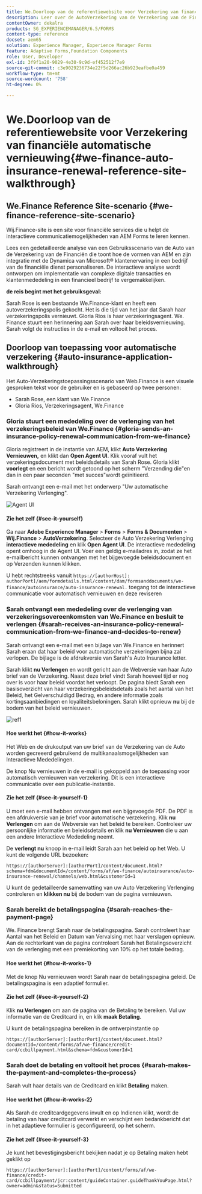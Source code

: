 ```yaml
---
title: We.Doorloop van de referentiewebsite voor Verzekering van financiële automatische vernieuwing
description: Leer over de AutoVerzekering van de Verzekering van de Financiën Verlenging verwijzingsplaats door een analyse te nemen.
contentOwner: dekalra
products: SG_EXPERIENCEMANAGER/6.5/FORMS
content-type: reference
docset: aem65
solution: Experience Manager, Experience Manager Forms
feature: Adaptive Forms,Foundation Components
role: User, Developer
exl-id: 3f9f1a20-9029-4e30-9c9d-ef452512f7e9
source-git-commit: c3e9029236734e22f5d266ac26b923eafbe0a459
workflow-type: tm+mt
source-wordcount: '758'
ht-degree: 0%

---
```


# We.Doorloop van de referentiewebsite voor Verzekering van financiële automatische vernieuwing{#we-finance-auto-insurance-renewal-reference-site-walkthrough}

## We.Finance Reference Site-scenario  {#we-finance-reference-site-scenario}

Wij.Finance-site is een site voor financiële services die u helpt de interactieve communicatiemogelijkheden van AEM Forms te leren kennen.

Lees een gedetailleerde analyse van een Gebruiksscenario van de Auto van de Verzekering van de Financiën die toont hoe de vormen van AEM en zijn integratie met de Dynamica van Microsoft® klantenervaring in een bedrijf van de financiële dienst personaliseren. De interactieve analyse wordt ontworpen om implementatie van complexe digitale transacties en klantenmededeling in een financieel bedrijf te vergemakkelijken.

**de reis begint met het gebruiksgeval:**

Sarah Rose is een bestaande We.Finance-klant en heeft een autoverzekeringspolis gekocht. Het is die tijd van het jaar dat Sarah haar verzekeringspolis vernieuwt. Gloria Rios is haar verzekeringsagent. We. Finance stuurt een herinnering aan Sarah over haar beleidsvernieuwing. Sarah volgt de instructies in de e-mail en voltooit het proces.

## Doorloop van toepassing voor automatische verzekering {#auto-insurance-application-walkthrough}

Het Auto-Verzekeringstoepassingsscenario van Web.Finance is een visuele gesproken tekst voor de gebruiker en is gebaseerd op twee personen:

* Sarah Rose, een klant van We.Finance
* Gloria Rios, Verzekeringsagent, We.Finance

### Gloria stuurt een mededeling over de verlenging van het verzekeringsbeleid van We.Finance {#gloria-sends-an-insurance-policy-renewal-communication-from-we-finance}

Gloria registreert in de instantie van AEM, klikt **Auto Verzekering Vernieuwen,** en klikt dan **Open Agent UI**. Klik vooraf vult het verzekeringsdocument met beleidsdetails van Sarah Rose. Gloria klikt **voorlegt** en een bericht wordt getoond op het scherm &quot;Verzending die&quot;en dan in een paar seconden &quot;met succes&quot;wordt geïnitieerd.

Sarah ontvangt een e-mail met het onderwerp &quot;Uw automatische Verzekering Verlenging&quot;.

![ Agent UI ](assets/agent_ui_email_new.png)

#### Zie het zelf {#see-it-yourself}

Ga naar **Adobe Experience Manager** > **Forms** > **Forms &amp; Documenten** > **Wij.Finance** > **AutoVerzekering**. Selecteer de Auto Verzekering Verlenging **interactieve mededeling** en klik **Open Agent UI**. De interactieve mededeling opent omhoog in de Agent UI. Voer een geldig e-mailadres in, zodat ze het e-mailbericht kunnen ontvangen met het bijgevoegde beleidsdocument en op Verzenden kunnen klikken.

U hebt rechtstreeks vanuit `https://[authorHost]: authorPort]/aem/formdetails.html/content/dam/formsanddocuments/we-finance/autoinsurance/auto-insurance-renewal.` toegang tot de interactieve communicatie voor automatisch vernieuwen en deze reviseren

### Sarah ontvangt een mededeling over de verlenging van verzekeringsovereenkomsten van We.Finance en besluit te verlengen {#sarah-receives-an-insurance-policy-renewal-communication-from-we-finance-and-decides-to-renew}

Sarah ontvangt een e-mail met een bijlage van We.Finance en herinnert Sarah eraan dat haar beleid voor automatische verzekeringen bijna zal verlopen. De bijlage is de afdrukversie van Sarah&#39;s Auto Insurance letter.

Sarah klikt **nu Verlengen** en wordt gericht aan de Webversie van haar Auto brief van de Verzekering. Naast deze brief vindt Sarah hoeveel tijd er nog over is voor haar beleid voordat het verloopt. De pagina biedt Sarah een basisoverzicht van haar verzekeringsbeleidsdetails zoals het aantal van het Beleid, het Gelverschuldigd Bedrag, en andere informatie zoals kortingsaanbiedingen en loyaliteitsbeloningen. Sarah klikt opnieuw **nu** bij de bodem van het beleid vernieuwen.

![ ref1 ](assets/ref1.png)

#### Hoe werkt het {#how-it-works}

Het Web en de drukoutput van uw brief van de Verzekering van de Auto worden gecreeerd gebruikend de multikanaalsmogelijkheden van Interactieve Mededelingen.

De knop Nu vernieuwen in de e-mail is gekoppeld aan de toepassing voor automatisch vernieuwen van verzekering. Dit is een interactieve communicatie over een publicatie-instantie.

#### Zie het zelf {#see-it-yourself-1}

U moet een e-mail hebben ontvangen met een bijgevoegde PDF. De PDF is een afdrukversie van je brief voor automatische verzekering. Klik **nu Verlengen** om aan de Webversie van het beleid te bereiken. Controleer uw persoonlijke informatie en beleidsdetails en klik **nu Vernieuwen** die u aan een andere Interactieve Mededeling neemt.

De **verlengt nu** knoop in e-mail leidt Sarah aan het beleid op het Web. U kunt de volgende URL bezoeken:

`https://[authorServer]:[authorPort]/content/document.html?schema=fdm&documentId=/content/forms/af/we-finance/autoinsurance/auto-insurance-renewal/channels/web.html&customerId=1`

U kunt de gedetailleerde samenvatting van uw Auto Verzekering Verlenging controleren en **klikken nu** bij de bodem van de pagina vernieuwen.

### Sarah bereikt de betalingspagina {#sarah-reaches-the-payment-page}

We. Finance brengt Sarah naar de betalingspagina. Sarah controleert haar Aantal van het Beleid en Datum van Vervalsing met haar verslagen opnieuw. Aan de rechterkant van de pagina controleert Sarah het Betalingsoverzicht van de verlenging met een premiekorting van 10% op het totale bedrag.

#### Hoe werkt het {#how-it-works-1}

Met de knop Nu vernieuwen wordt Sarah naar de betalingspagina geleid. De betalingspagina is een adaptief formulier.

#### Zie het zelf {#see-it-yourself-2}

Klik **nu Verlengen** om aan de pagina van de Betaling te bereiken. Vul uw informatie van de Creditcard in, en klik **maak Betaling**.

U kunt de betalingspagina bereiken in de ontwerpinstantie op

`https://[authorServer]:[authorPort]/content/document.html?documentId=/content/forms/af/we-finance/credit-card/ccbillpayment.html&schema=fdm&customerId=1`

### Sarah doet de betaling en voltooit het proces {#sarah-makes-the-payment-and-completes-the-process}

Sarah vult haar details van de Creditcard en klikt **Betaling** maken.

#### Hoe werkt het {#how-it-works-2}

Als Sarah de creditcardgegevens invult en op Indienen klikt, wordt de betaling van haar creditcard verwerkt en verschijnt een bedankbericht dat in het adaptieve formulier is geconfigureerd, op het scherm.

#### Zie het zelf {#see-it-yourself-3}

Je kunt het bevestigingsbericht bekijken nadat je op Betaling maken hebt geklikt op

`https://[authorServer]:[authorPort]/content/forms/af/we-finance/credit-card/ccbillpayment/jcr:content/guideContainer.guideThankYouPage.html?owner=admin&status=Submitted`
